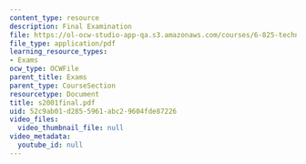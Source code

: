 ```yaml
---
content_type: resource
description: Final Examination
file: https://ol-ocw-studio-app-qa.s3.amazonaws.com/courses/6-825-techniques-in-artificial-intelligence-sma-5504-fall-2002/52c9ab01d2855961abc29604fde87226_s2001final.pdf
file_type: application/pdf
learning_resource_types:
- Exams
ocw_type: OCWFile
parent_title: Exams
parent_type: CourseSection
resourcetype: Document
title: s2001final.pdf
uid: 52c9ab01-d285-5961-abc2-9604fde87226
video_files:
  video_thumbnail_file: null
video_metadata:
  youtube_id: null
---
```

